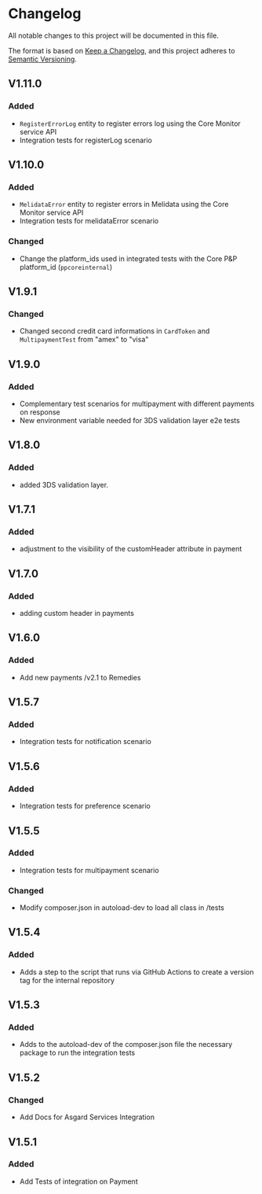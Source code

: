# Changelog

All notable changes to this project will be documented in this file.

The format is based on [Keep a Changelog](https://keepachangelog.com/en/1.0.0/),
and this project adheres to [Semantic Versioning](https://semver.org/spec/v2.0.0.html).

## V1.11.0
### Added
- `RegisterErrorLog` entity to register errors log using the Core Monitor service API
- Integration tests for registerLog scenario

## V1.10.0
### Added
- `MelidataError` entity to register errors in Melidata using the Core Monitor service API
- Integration tests for melidataError scenario
### Changed
- Change the platform_ids used in integrated tests with the Core P&P platform_id (`ppcoreinternal`)

## V1.9.1
### Changed
- Changed second credit card informations in `CardToken` and `MultipaymentTest` from "amex" to "visa"

## V1.9.0
### Added
- Complementary test scenarios for multipayment with different payments on response
- New environment variable needed for 3DS validation layer e2e tests

## V1.8.0
### Added
- added 3DS validation layer.

## V1.7.1
### Added
- adjustment to the visibility of the customHeader attribute in payment

## V1.7.0
### Added
- adding custom header in payments

## V1.6.0
### Added
- Add new payments /v2.1 to Remedies

## V1.5.7
### Added
- Integration tests for notification scenario

## V1.5.6
### Added
- Integration tests for preference scenario

## V1.5.5
### Added
- Integration tests for multipayment scenario
### Changed
- Modify composer.json in autoload-dev to load all class in /tests

## V1.5.4
### Added
- Adds a step to the script that runs via GitHub Actions to create a version tag for the internal repository

## V1.5.3
### Added
- Adds to the autoload-dev of the composer.json file the necessary package to run the integration tests

## V1.5.2
### Changed
- Add Docs for Asgard Services Integration

## V1.5.1
### Added
- Add Tests of integration on Payment
